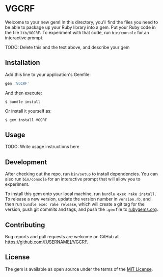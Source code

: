 # VGCRF

Welcome to your new gem! In this directory, you'll find the files you need to be able to package up your Ruby library into a gem. Put your Ruby code in the file `lib/VGCRF`. To experiment with that code, run `bin/console` for an interactive prompt.

TODO: Delete this and the text above, and describe your gem

## Installation

Add this line to your application's Gemfile:

```ruby
gem 'VGCRF'
```

And then execute:

    $ bundle install

Or install it yourself as:

    $ gem install VGCRF

## Usage

TODO: Write usage instructions here

## Development

After checking out the repo, run `bin/setup` to install dependencies. You can also run `bin/console` for an interactive prompt that will allow you to experiment.

To install this gem onto your local machine, run `bundle exec rake install`. To release a new version, update the version number in `version.rb`, and then run `bundle exec rake release`, which will create a git tag for the version, push git commits and tags, and push the `.gem` file to [rubygems.org](https://rubygems.org).

## Contributing

Bug reports and pull requests are welcome on GitHub at https://github.com/[USERNAME]/VGCRF.


## License

The gem is available as open source under the terms of the [MIT License](https://opensource.org/licenses/MIT).
